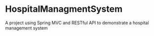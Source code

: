 # HospitalManagmentSystem
A project using Spring MVC and RESTful API to demonstrate a hospital management system
